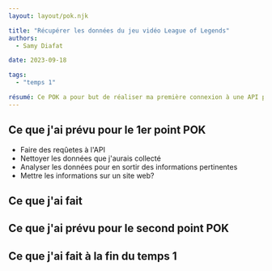 ```yaml
---
layout: layout/pok.njk

title: "Récupérer les données du jeu vidéo League of Legends"
authors:
  - Samy Diafat

date: 2023-09-18

tags: 
  - "temps 1"

résumé: Ce POK a pour but de réaliser ma première connexion à une API pour y récupérer des données. L'entreprise Riot Games donne accès aux données de son jeu League of Legends à travers cette API. 
---
```


## Ce que j'ai prévu pour le 1er point POK
- Faire des reqûetes à l'API
- Nettoyer les données que j'aurais collecté
- Analyser les données pour en sortir des informations pertinentes
- Mettre les informations sur un site web?

## Ce que j'ai fait

## Ce que j'ai prévu pour le second point POK

## Ce que j'ai fait à la fin du temps 1
